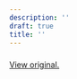 ```yaml
---
description: ''
draft: true
title: ''
---
```


###

[View original.](https://medium.com/p/3b09a9b3bef1)
